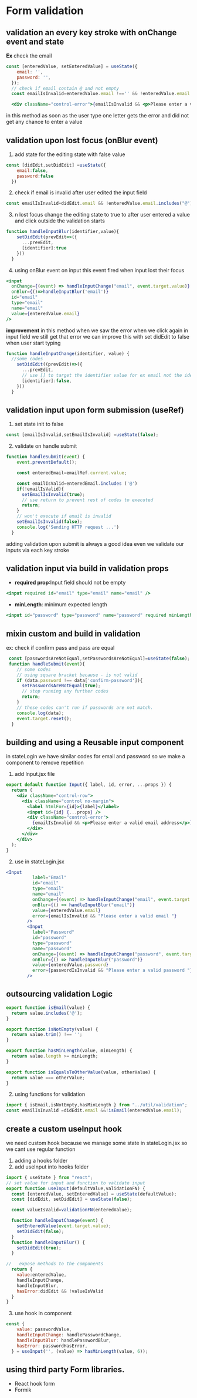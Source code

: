 # Form validation 

## validation an every key stroke with onChange event and state 

**Ex** check the email 
```jsx
const [enteredValue, setEnteredValue] = useState({
    email: '',
    password: '',
  });
  // check if email contain @ and not empty
  const emailIsInvalid=enteredValue.email !=='' && !enteredValue.email.includes("@")

  <div className="control-error">{emailIsInvalid && <p>Please enter a valid email address</p>}</div>
```
in this method as soon as the user type one letter gets the error and did not get any chance to enter a value 

## validation upon lost focus (onBlur event)
1. add state for the editing state with false value 
```jsx
const [didEdit,setDidEdit] =useState({
    email:false,
    password:false
  })
```
2. check if email is invalid after user edited the input field 
```jsx
const emailIsInvalid=didEdit.email && !enteredValue.email.includes("@")
```
3. n lost focus change the editing state to true to after user entered a value and click outside the validation starts 
```jsx
function handleInputBlur(identifier,value){
    setDidEdit(prevEdit=>({
      ...prevEdit,
      [identifier]:true
    }))
  }
```

4. using onBlur event on input this event fired when input lost their focus 
```jsx
<input
  onChange={(event) => handleInputChange("email", event.target.value)}
  onBlur={()=>handleInputBlur('email')}
  id="email"
  type="email"
  name="email"
  value={enteredValue.email}
/>
```
**improvement** in this method when we saw the error when we click again in input field we still get that error 
we can improve this with set didEdit to false when user start typing 
```jsx
function handleInputChange(identifier, value) {
  //some codes
    setDidEdit((prevEdit)=>({
      ...prevEdit,
      // use [] to target the identifier value for ex email not the identifier itself
      [identifier]:false,
    }))
  }
```
## validation input upon form submission (useRef)
1. set state init to false 
```jsx 
const [emailIsInvalid,setEmailIsInvalid] =useState(false);
```

2. validate on handle submit 
```jsx
function handleSubmit(event) {
    event.preventDefault();

    const enteredEmail=emailRef.current.value;

    const emailIsValid=enteredEmail.includes ('@')
    if(!emailIsValid){
      setEmailIsInvalid(true);
      // use return to prevent rest of codes to executed
      return;
    }
    // won't execute if email is invalid
    setEmailIsInvalid(false);
    console.log('Sending HTTP request ...')
  }
```

adding validation upon submit is always a good idea even we validate our inputs via each key stroke 

## validation input via build in validation props 
* **required prop**:Input field should not be empty 
```jsx
<input required id="email" type="email" name="email" />
```
*  **minLength**: minimum expected length
```jsx
<input id="password" type="password" name="password" required minLength={8}/>
```
## mixin custom and build in validation 
ex: check if confirm pass and pass are equal 
```jsx
 const [passwordsAreNotEqual,setPasswordsAreNotEqual]=useState(false);
 function handleSubmit(event){
    // some codes
    // using square bracket because - is not valid 
    if (data.password !== data['confirm-password']){
      setPasswordsAreNotEqual(true);
      // stop running any further codes 
      return;
    }
    // these codes can't run if passwords are not match.
    console.log(data);
    event.target.reset();
  }
```
## building and using a Reusable input component 
in stateLogin we have similar codes for email and password so we make a component to remove repetition 
1. add Input.jsx file 
```jsx
export default function Input({ label, id, error, ...props }) {
  return (
    <div className="control-row">
      <div className="control no-margin">
        <label htmlFor={id}>{label}</label>
        <input id={id} {...props} />
        <div className="control-error">
          {emailIsInvalid && <p>Please enter a valid email address</p>}
        </div>
      </div>
    </div>
  );
}
```

2. use in stateLogin.jsx
```jsx
<Input
          label="Email"
          id="email"
          type="email"
          name="email"
          onChange={(event) => handleInputChange("email", event.target.value)}
          onBlur={() => handleInputBlur("email")}
          value={enteredValue.email}
          error={emailIsInvalid && "Please enter a valid email "}
        />
        <Input
          label="Password"
          id="password"
          type="password"
          name="password"
          onChange={(event) => handleInputChange("password", event.target.value)}
          onBlur={() => handleInputBlur("password")}
          value={enteredValue.password}
          error={passwordIsInvalid && "Please enter a valid password "}
        />
```

## outsourcing validation Logic 

```jsx 
export function isEmail(value) {
  return value.includes('@');
}

export function isNotEmpty(value) {
  return value.trim() !== '';
}

export function hasMinLength(value, minLength) {
  return value.length >= minLength;
}

export function isEqualsToOtherValue(value, otherValue) {
  return value === otherValue;
}
```
2. using functions for validation 
```jsx
import { isEmail,isNotEmpty,hasMinLength } from "../util/validation";
const emailIsInvalid =didEdit.email &&!isEmail(enteredValue.email);
```

## create a custom useInput hook 
we need custom hook because we manage some state in stateLogin.jsx so we cant use regular function 
1. adding a hooks folder 
2. add useInput into hooks folder 
```jsx
import { useState } from "react";
// set value for input and function to validate input
export function useInput(defaultValue,validationFN) {
  const [enteredValue, setEnteredValue] = useState(defaultValue);
  const [didEdit, setDidEdit] = useState(false);

  const valueIsValid=validationFN(enteredValue);

  function handleInputChange(event) {
    setEnteredValue(event.target.value);
    setDidEdit(false);
  }
  function handleInputBlur() {
    setDidEdit(true);
  }

//   expose methods to the components 
  return {
    value:enteredValue,
    handleInputChange,
    handleInputBlur,
    hasError:didEdit && !valueIsValid
  }
}   

```
3. use hook in component 
```jsx
const {
    value: passwordValue,
    handleInputChange: handlePasswordChange,
    handleInputBlur: handlePasswordBlur,
    hasError: passwordHasError,
  } = useInput('', (value) => hasMinLength(value, 6));
```

## using third party Form libraries.
* React hook form 
* Formik
